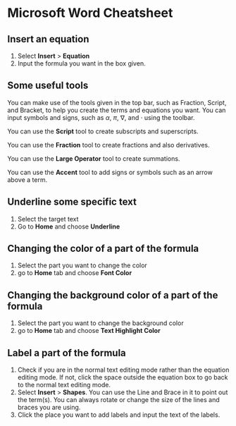 # Microsoft Word Cheatsheet

## Insert an equation
1. Select **Insert** > **Equation**
2. Input the formula you want in the box given. 


## Some useful tools
You can make use of the tools given in the top bar, such as Fraction, Script, and Bracket, to help you create the terms and equations you want. 
You can input symbols and signs, such as $\alpha$, $\pi$, $\nabla$, and $\cdot$ using the toolbar.

You can use the **Script** tool to create subscripts and superscripts.

You can use the **Fraction** tool to create fractions and also derivatives.

You can use the **Large Operator** tool to create summations.

You can use the **Accent** tool to add signs or symbols such as an arrow above a term.

## Underline some specific text
1. Select the target text
2. Go to **Home** and choose **Underline**

## Changing the color of a part of the formula
1. Select the part you want to change the color
2. go to **Home** tab and choose **Font Color**

## Changing the background color of a part of the formula
1. Select the part you want to change the background color
2. go to **Home** tab and choose **Text Highlight Color**

## Label a part of the formula
1. Check if you are in the normal text editing mode rather than the equation editing mode. If not, click the space outside the equation box to go back to the normal text editing mode.
2. Select **Insert** > **Shapes**. You can use the Line and Brace in it to point out the term(s). You can always rotate or change the size of the lines and braces you are using.
3. Click the place you want to add labels and input the text of the labels.
